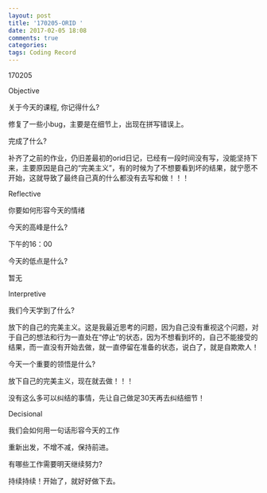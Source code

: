 ```yaml
---
layout: post
title: '170205-ORID '
date: 2017-02-05 18:08
comments: true
categories:  
tags: Coding Record
---
```

170205

Objective

关于今天的课程, 你记得什么?

修复了一些小bug，主要是在细节上，出现在拼写错误上。

完成了什么?

补齐了之前的作业，仍旧差最初的orid日记，已经有一段时间没有写，没能坚持下来，主要原因是自己的“完美主义”，有的时候为了不想要看到坏的结果，就宁愿不开始，这就导致了最终自己真的什么都没有去写和做！！！



Reflective

你要如何形容今天的情绪

今天的高峰是什么?

下午的16：00

今天的低点是什么?

暂无

Interpretive

我们今天学到了什么?

放下的自己的完美主义。这是我最近思考的问题，因为自己没有重视这个问题，对于自己的想法和行为一直处在“停止“的状态，因为不想看到坏的，自己不能接受的结果，而一直没有开始去做，就一直停留在准备的状态，说白了，就是自欺欺人！



今天一个重要的领悟是什么?

放下自己的完美主义，现在就去做！！！

没有这么多可以纠结的事情，先让自己做足30天再去纠结细节！

Decisional

我们会如何用一句话形容今天的工作

重新出发，不增不减，保持前进。

有哪些工作需要明天继续努力?

持续持续！开始了，就好好做下去。
